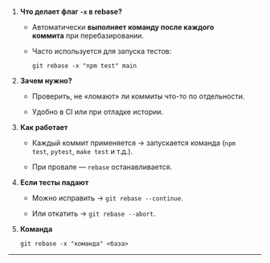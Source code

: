 

1. **Что делает флаг `-x` в rebase?**
    
    - Автоматически **выполняет команду после каждого коммита** при перебазировании.
        
    - Часто используется для запуска тестов:
        
        ```
        git rebase -x "npm test" main
        ```
        
2. **Зачем нужно?**
    
    - Проверить, не «ломают» ли коммиты что-то по отдельности.
        
    - Удобно в CI или при отладке истории.
        
3. **Как работает**
    
    - Каждый коммит применяется → запускается команда (`npm test`, `pytest`, `make test` и т.д.).
        
    - При провале — `rebase` останавливается.
        
4. **Если тесты падают**
    
    - Можно исправить → `git rebase --continue`.
        
    - Или откатить → `git rebase --abort`.
        
5. **Команда**
    
    ```
    git rebase -x "команда" <база>
    ```
    

---
